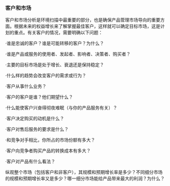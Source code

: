 ### 客户和市场

客户和市场分析是环境扫描中最重要的部分，也是确保产品管理市场导向的重要方面。根据未来的权益增长来了解掌握最佳客户，这样就可以确定目标市场，这是计划的重点。有关客户的情况，需要明确以下问题：

·谁是忠诚的客户？谁是可能转移的客户？为什么？

·谁是产品或服务的使用者、发起者、影响者、决策者、购买者？

·主要的目标市场是处于增长、衰退还是保持稳定？

·什么样的趋势会改变客户的需求或行为？

·客户从事什么业务？

·客户的客户是谁？他们期望什么？

·什么能使客户兴奋得彻夜难眠（与你的产品服务有关）？

·客户决定购买的动机是什么？

·客户对售后服务的要求是什么？

·和竞争对手相比，你所占的市场份额有多大？

·客户向竞争者购买产品的转换成本有多大？

·客户对产品有什么看法？

纵观整个市场（包括客户和非客户），其规模和预期增长率是多少？不同细分市场的规模和预期增长率又是多少？哪一细分市场能给产品带来最大的利润？为什么？
